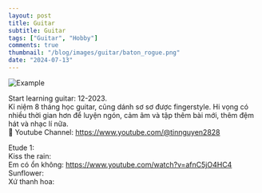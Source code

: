 ```yaml
---
layout: post
title: Guitar
subtitle: Guitar
tags: ["Guitar", "Hobby"]
comments: true
thumbnail: "/blog/images/guitar/baton_rogue.png"
date: "2024-07-13"
---
```

![Example](/blog/images/guitar/ex_notes.png)

Start learning guitar: 12-2023.<br/>
Kỉ niệm 8 tháng học guitar, cũng dánh sơ sơ được fingerstyle. Hi vọng có nhiều thời gian hơn để luyện ngón, cảm âm và tập thêm bài mới, thêm đệm hát và nhạc lí nữa.<br/>
🤘 Youtube Channel: https://www.youtube.com/@tinnguyen2828

Etude 1: <br/>
Kiss the rain:<br/>
Em có ổn không: https://www.youtube.com/watch?v=afnC5jO4HC4 <br/>
Sunflower:<br/>
Xứ thanh hoa:<br/>


